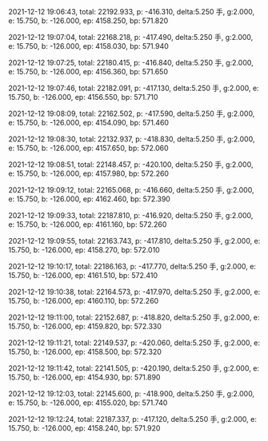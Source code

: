 2021-12-12 19:06:43, total: 22192.933, p: -416.310, delta:5.250 手, g:2.000, e: 15.750, b: -126.000, ep: 4158.250, bp: 571.820

2021-12-12 19:07:04, total: 22168.218, p: -417.490, delta:5.250 手, g:2.000, e: 15.750, b: -126.000, ep: 4158.030, bp: 571.940

2021-12-12 19:07:25, total: 22180.415, p: -416.840, delta:5.250 手, g:2.000, e: 15.750, b: -126.000, ep: 4156.360, bp: 571.650

2021-12-12 19:07:46, total: 22182.091, p: -417.130, delta:5.250 手, g:2.000, e: 15.750, b: -126.000, ep: 4156.550, bp: 571.710

2021-12-12 19:08:09, total: 22162.502, p: -417.590, delta:5.250 手, g:2.000, e: 15.750, b: -126.000, ep: 4154.090, bp: 571.460

2021-12-12 19:08:30, total: 22132.937, p: -418.830, delta:5.250 手, g:2.000, e: 15.750, b: -126.000, ep: 4157.650, bp: 572.060

2021-12-12 19:08:51, total: 22148.457, p: -420.100, delta:5.250 手, g:2.000, e: 15.750, b: -126.000, ep: 4157.980, bp: 572.260

2021-12-12 19:09:12, total: 22165.068, p: -416.660, delta:5.250 手, g:2.000, e: 15.750, b: -126.000, ep: 4162.460, bp: 572.390

2021-12-12 19:09:33, total: 22187.810, p: -416.920, delta:5.250 手, g:2.000, e: 15.750, b: -126.000, ep: 4161.160, bp: 572.260

2021-12-12 19:09:55, total: 22163.743, p: -417.810, delta:5.250 手, g:2.000, e: 15.750, b: -126.000, ep: 4158.270, bp: 572.010

2021-12-12 19:10:17, total: 22186.163, p: -417.770, delta:5.250 手, g:2.000, e: 15.750, b: -126.000, ep: 4161.510, bp: 572.410

2021-12-12 19:10:38, total: 22164.573, p: -417.970, delta:5.250 手, g:2.000, e: 15.750, b: -126.000, ep: 4160.110, bp: 572.260

2021-12-12 19:11:00, total: 22152.687, p: -418.820, delta:5.250 手, g:2.000, e: 15.750, b: -126.000, ep: 4159.820, bp: 572.330

2021-12-12 19:11:21, total: 22149.537, p: -420.060, delta:5.250 手, g:2.000, e: 15.750, b: -126.000, ep: 4158.500, bp: 572.320

2021-12-12 19:11:42, total: 22141.505, p: -420.190, delta:5.250 手, g:2.000, e: 15.750, b: -126.000, ep: 4154.930, bp: 571.890

2021-12-12 19:12:03, total: 22145.600, p: -418.900, delta:5.250 手, g:2.000, e: 15.750, b: -126.000, ep: 4155.020, bp: 571.740

2021-12-12 19:12:24, total: 22187.337, p: -417.120, delta:5.250 手, g:2.000, e: 15.750, b: -126.000, ep: 4158.240, bp: 571.920